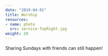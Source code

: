```yaml
---
date: "2019-04-01"
title: Worship
resources:
- name: photo
  src: service-TopRight.jpg
weight: 20
---
```


Sharing Sundays with friends can still happen!

